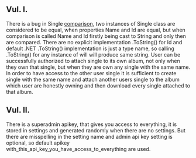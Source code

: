 ## Vul. I.
There is a bug in Single [comparison](https://github.com/HackerDom/ructf-2021/blob/main/services/white_album/src/WhiteAlbum/Entities/Single.cs#L38), two instances of Single class are considered to be equal, when properties Name and Id are equal, but when comparison is called Name and Id firstly being cast to String and only then are compared. There are no explicit implementation .ToString() for Id and default .NET .ToString() implementation is just a type name, so calling .ToString() for any instance of will will produce same string. User can be successfully authorized to attach single to its own album, not only when they own that single, but when they are own any single with the same name. In order to have access to the other user single it is sufficient to create single with the same name and attach another users single to the album which user are honestly owning and then download every single attached to that album.

## Vul. II. 
There is a superadmin apikey, that gives you access to everything, it is stored in settings and generated randomly when there are no settings. But there are misspelling in the setting name and admin api key setting is optional, so default apikey with_this_api_key_you_have_access_to_everything are used.
